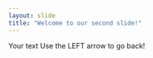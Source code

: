 ```yaml
---
layout: slide
title: "Welcome to our second slide!"
---
```

Your text
Use the LEFT arrow to go back!
